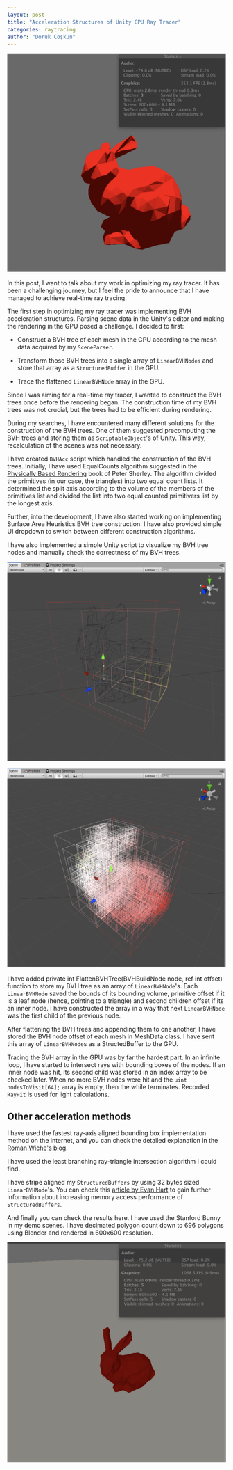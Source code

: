 ```yaml
---
layout: post
title: "Acceleration Structures of Unity GPU Ray Tracer"
categories: raytracing
author: "Doruk Coşkun"
---
```


![Bunny1](/assets/screen-shots/Bunny1.png)

In this post, I want to talk about my work in optimizing my ray tracer. It has been a challenging journey, but I feel the pride to announce that I have managed to achieve real-time ray tracing.

The first step in optimizing my ray tracer was implementing BVH acceleration structures. Parsing scene data in the Unity's editor and making the rendering in the GPU posed a challenge. I decided to first:

* Construct a BVH tree of each mesh in the CPU according to the mesh data acquired by my `SceneParser`.

* Transform those BVH trees into a single array of `LinearBVHNodes` and store that array as a `StructuredBuffer` in the GPU.

* Trace the flattened `LinearBVHNode` array in the GPU.

Since I was aiming for a real-time ray tracer, I wanted to construct the BVH trees once before the rendering began. The construction time of my BVH trees was not crucial, but the trees had to be efficient during rendering.

During my searches, I have encountered many different solutions for the construction of the BVH trees. One of them suggested precomputing the BVH trees and storing them as `ScriptableObject`'s of Unity. This way, recalculation of the scenes was not necessary.

I have created `BVHAcc` script which handled the construction of the BVH trees. Initially, I have used EqualCounts algorithm suggested in the [Physically Based Rendering](https://www.pbrt.org) book of Peter Sherley. The algorithm divided the primitives (in our case, the triangles) into two equal count lists. It determined the split axis according to the volume of the members of the primitives list and divided the list into two equal counted primitivers list by the longest axis.

Further, into the development, I have also started working on implementing Surface Area Heuristics BVH tree construction. I have also provided simple UI dropdown to switch between different construction algorithms.



I have also implemented a simple Unity script to visualize my BVH tree nodes and manually check the correctness of my BVH trees. 

![DrawGizmos1](/assets/screen-shots/DrawGizmos1.png)

![DrawGizmos2](/assets/screen-shots/DrawGizmos2.png)

I have added private int FlattenBVHTree(BVHBuildNode node, ref int offset) function to store my BVH tree as an array of `LinearBVHNode`'s. Each `LinearBVHNode` saved the bounds of its bounding volume, primitive offset if it is a leaf node (hence, pointing to a triangle) and second children offset if its an inner node. I have constructed the array in a way that next `LinearBVHNode` was the first child of the previous node. 

After flattening the BVH trees and appending them to one another, I have stored the BVH node offset of each mesh in MeshData class. I have sent this array of `LinearBVHNode`s as a StructedBuffer to the GPU.

Tracing the BVH array in the GPU was by far the hardest part. In an infinite loop, I have started to intersect rays with bounding boxes of the nodes. If an inner node was hit, its second child was stored in an index array to be checked later. When no more BVH nodes were hit and the `uint nodesToVisit[64];`  array is empty, then the while terminates. Recorded `RayHit` is used for light calculations.

## Other acceleration methods

I have used the fastest ray-axis aligned bounding box implementation method on the internet, and you can check the detailed explanation in the [Roman Wiche's blog](https://medium.com/@bromanz/another-view-on-the-classic-ray-aabb-intersection-algorithm-for-bvh-traversal-41125138b525).

I have used the least branching ray-triangle intersection algorithm I could find.

I have stripe aligned my `StructuredBuffers` by using 32 bytes sized `LinearBVHNode`'s. You can check this [article by Evan Hart](https://developer.nvidia.com/content/understanding-structured-buffer-performance) to gain further information about increasing memory access performance of `StructuredBuffers`.

And finally you can check the results here. I have used the Stanford Bunny in my demo scenes. I have decimated polygon count down to 696 polygons using Blender and rendered in 600x600 resolution.

![Bunny2](/assets/screen-shots/Bunny2.png)
